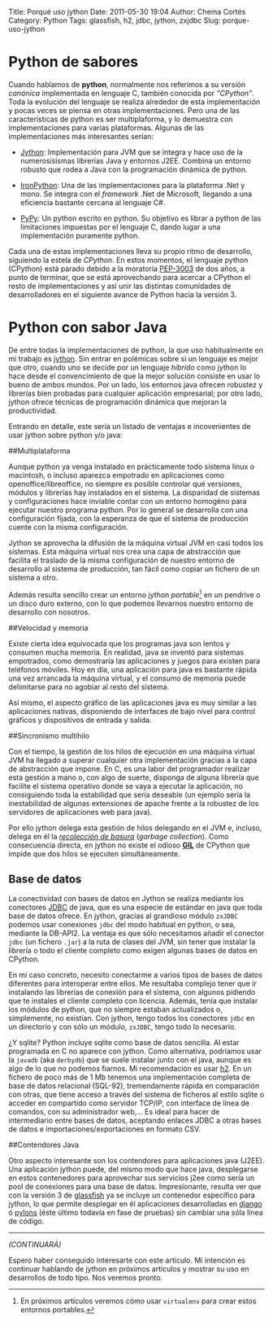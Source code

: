 Title: Porqué uso jython
Date: 2011-05-30 19:04
Author: Chema Cortés
Category: Python
Tags: glassfish, h2, jdbc, jython, zxjdbc
Slug: porque-uso-jython

# Python de sabores

Cuando hablamos de **python**, normalmente nos referimos a su versión *canónica* implementada en lenguaje C, también conocida por *"CPython"*. Toda la evolución del lenguaje se realiza alrededor de esta implementación y pocas veces se piensa en otras implementaciones. Pero una de las características de python es ser multiplaforma, y lo demuestra con implementaciones para varias plataformas. Algunas de las implementaciones más interesantes serían:

- [Jython][]:
	Implementación para JVM que se integra y hace uso de la numerosísismas
	librerías Java y entornos J2EE. Combina un entorno robusto que rodea a Java con la programación dinámica de python.

- [IronPython][]:
	Una de las implementaciones para la plataforma .Net y mono. Se integra
	con el *framework* .Net de Microsoft, llegando a una eficiencia bastante 
	cercana al lenguaje C#.

- [PyPy][]:
	Un python escrito en python. Su objetivo es librar a python de las
	limitaciones impuestas por el lenguaje C, dando lugar a una implementación
	puramente python.

Cada una de estas implementaciones lleva su propio ritmo de desarrollo, siguiendo la estela de *CPython*. En estos momentos, el lenguaje python (CPython) está parado debido a la moratoria [PEP-3003][] de dos años, a punto de terminar, que se está aprovechando para acercar a CPython el resto de implementaciones y así unir las distintas comunidades de desarrolladores en el siguiente avance de Python hacia la versión 3.

[Jython]: http://jython.org
[IronPython]: http://www.codeplex.com/Wiki/View.aspx?ProjectName=IronPython
[PyPy]: http://www.python.org/dev/peps/pep-3146/#pypy
[PEP-3003]: http://www.python.org/dev/peps/pep-3003/


# Python con sabor Java

De entre todas la implementaciones de python, la que uso habitualmente en mi trabajo es [jython][]. Sin entrar en polémicas sobre si un lenguaje es mejor que otro, cuando uno se decide por un lenguaje *híbrido* como jython lo hace desde el convencimiento de que la mejor solución consiste en usar lo bueno de ambos mundos. Por un lado, los entornos java ofrecen robustez y librerías bien probadas para cualquier aplicación empresarial; por otro lado, jython ofrece técnicas de programación dinámica que mejoran la productividad.

Entrando en detalle, este sería un listado de ventajas e incovenientes de usar jython sobre python y/o java:

##Multiplataforma

Aunque python ya venga instalado en prácticamente todo sistema linux o macintosh, o incluso aparezca empotrado en aplicaciones como openoffice/libreoffice, no siempre es posible controlar qué versiones, módulos y librerías hay instalados en el sistema. La disparidad de sistemas y configuraciones hace inviable contar con un entorno homogéno para ejecutar nuestro programa python. Por lo general se desarrolla con una configuración fijada, con la esperanza de que el sistema de producción cuente con la misma configuración.

Jython se aprovecha la difusión de la máquina virtual JVM en casi todos los sistemas. Esta máquina virtual nos crea una capa de abstracción que facilita el traslado de la misma configuración de nuestro entorno de desarrollo al sistema de producción, tan fácil como copiar un fichero de un sistema a otro.

Además resulta sencillo crear un entorno jython *portable*[^1] en un pendrive o un disco duro externo, con lo que podemos llevarnos nuestro entorno de desarrollo con nosotros.

##Velocidad y memoria

Existe cierta idea equivocada que los programas java son lentos y consumen mucha memoria. En realidad, java se inventó para sistemas empotrados, como demostraría las aplicaciones y juegos para existen para teléfonos móviles. Hoy en día, una aplicación para java es bastante rápida una vez arrancada la máquina virtual, y el consumo de memoria puede delimitarse para no agobiar al resto del sistema.

Así mismo, el aspecto gráfico de las aplicaciones java es muy similar a las aplicaciones nativas, disponiendo de interfaces de bajo nivel para control gráficos y dispositivos de entrada y salida.


##Sincronismo multihilo

Con el tiempo, la gestión de los hilos de ejecución en una máquina virtual JVM ha llegado a superar cualquier otra implementación gracias a la capa de abstracción que impone. En C, es una labor del programador realizar esta gestión a mano o, con algo de suerte, disponga de alguna librería que facilite el sistema operativo donde se vaya a ejecutar la aplicación, no consiguiendo toda la estabilidad que sería deseable (un ejemplo sería la inestabilidad de algunas extensiones de apache frente a la robustez de los servidores de aplicaciones web para java).

Por ello jython delega esta gestión de hilos delegando en el JVM e, incluso, delega en él la *[recolección de basura][2]* (*garbage collection*). Como consecuencia directa, en jython no existe el odioso **[GIL][]** de CPython que impide que dos hilos se ejecuten simultáneamente.

[2]: http://es.wikipedia.org/wiki/Recolecci%C3%B3n_de_basura
[gil]: http://en.wikipedia.org/wiki/Global_Interpreter_Lock


## Base de datos

La conectividad con bases de datos en Jython se realiza mediante los conectores [JDBC][] de java, que es una especie de estándar en java que toda base de datos ofrece. En jython, gracias al grandioso módulo `zxJDBC` podemos usar conexiones `jdbc` del modo habitual en python, o sea, mediante la DB-API2. La ventaja es que sólo necesitamos añadir el conector `jdbc` (un fichero `.jar`) a la ruta de clases del JVM, sin tener que instalar la librería o todo el cliente completo como exigen algunas bases de datos en CPython.

En mi caso concreto, necesito conectarme a varios tipos de bases de datos diferentes para interoperar entre ellos. Me resultaba complejo tener que ir instalando las librerías de conexión para el sistema, con algunos pidiendo que te instales el cliente completo con licencia. Además, tenía que instalar los módulos de python, que no siempre estaban actualizados o, simplemente, no existían. Con jython, tengo todos los conectores `jdbc` en un directorio y con sólo un módulo, `zxJDBC`, tengo todo lo necesario.

¿Y sqlite? Python incluye sqlite como base de datos sencilla. Al estar programada en C no aparece con jython. Como alternativa, podríamos usar la `javadb` (aka `derbydb`) que se suele instalar junto con el java, aunque es algo de lo que no podemos fiarnos. Mi recomendación es usar [h2][]. En un fichero de poco más de 1 Mb tenemos una implementación completa de base de datos relacional (SQL-92), tremendamente rápida en comparación con otras, que tiene acceso a través del sistema de ficheros al estilo sqlite o acceder en compartido como servidor TCP/IP, con interface de línea de comandos, con su administrador web,... Es ideal para hacer de intermediario entre bases de datos, aceptando enlaces JDBC a otras bases de datos e importaciones/exportaciones en formato CSV.

[jdbc]: http://es.wikipedia.org/wiki/JDBC
[h2]: http://h2database.com


##Contendores Java

Otro aspecto interesante son los contendores para aplicaciones java (J2EE). Una aplicación jython puede, del mismo modo que hace java, desplegarse en estos contenedores para aprovechar sus servicios j2ee como sería un pool de conexiones para una base de datos. Impresionante, resulta ver que con la versión 3 de [glassfish][] ya se incluye un contenedor específico para jython, lo que permite desplegar en él aplicaciones desarrolladas en [django][] ó [pylons][] (éste último todavía en fase de pruebas) sin cambiar una sóla línea de código.

[glassfish]: http://glassfish.java.net/
[django]: https://www.djangoproject.com/
[pylons]: http://pylonsproject.org/


---

*(CONTINUARÁ)*

Espero haber conseguido interesarte con este artículo. Mi intención es continuar hablando de jython en próximos artículos y mostrar su uso en desarrollos de todo tipo.
Nos veremos pronto.

[^1]: En próximos artículos veremos cómo usar `virtualenv` para crear estos entornos portables.
